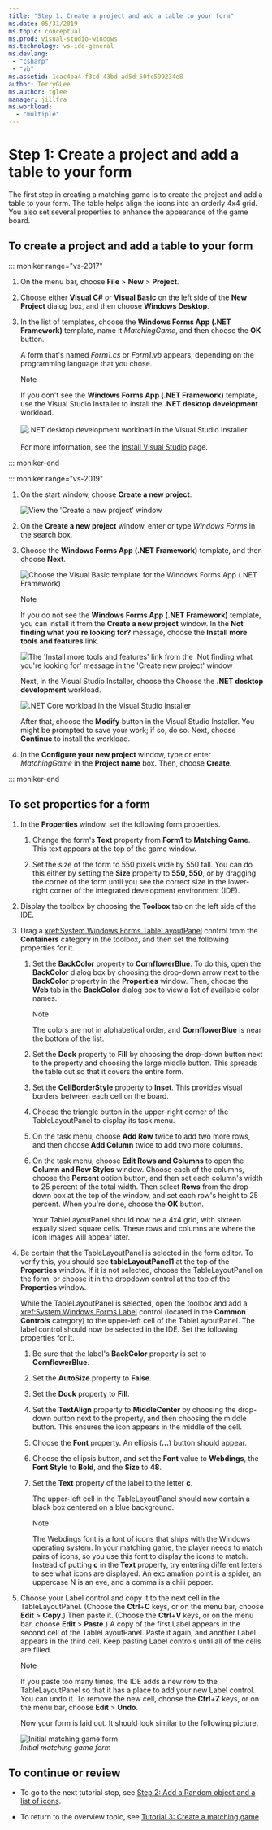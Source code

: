 ```yaml
---
title: "Step 1: Create a project and add a table to your form"
ms.date: 05/31/2019
ms.topic: conceptual
ms.prod: visual-studio-windows
ms.technology: vs-ide-general
ms.devlang: 
 - "csharp"
 - "vb"
ms.assetid: 1cac4ba4-f3cd-43bd-ad5d-50fc599234e8
author: TerryGLee
ms.author: tglee
manager: jillfra
ms.workload:
  - "multiple"
---
```

# Step 1: Create a project and add a table to your form

The first step in creating a matching game is to create the project and add a table to your form. The table helps align the icons into an orderly 4x4 grid. You also set several properties to enhance the appearance of the game board.

## To create a project and add a table to your form

::: moniker range="vs-2017"

1. On the menu bar, choose **File** > **New** > **Project**.

1. Choose either **Visual C#** or **Visual Basic** on the left side of the **New Project** dialog box, and then choose **Windows Desktop**.

1. In the list of templates, choose the **Windows Forms App (.NET Framework)** template, name it *MatchingGame*, and then choose the **OK** button.

    A form that's named *Form1.cs* or *Form1.vb* appears, depending on the programming language that you chose.

   > [!NOTE]
   > If you don't see the **Windows Forms App (.NET Framework)** template, use the Visual Studio Installer to install the **.NET desktop development** workload.<br/><br/>![.NET desktop development workload in the Visual Studio Installer](../ide/media/dot-net-desktop-dev-workload.png)<br/><br/> For more information, see the [Install Visual Studio](../install/install-visual-studio.md) page.

::: moniker-end

::: moniker range="vs-2019"

1. On the start window, choose **Create a new project**.

   ![View the 'Create a new project' window](../get-started/media/vs-2019/create-new-project-dark-theme.png)

1. On the **Create a new project** window, enter or type *Windows Forms* in the search box.

1. Choose the **Windows Forms App (.NET Framework)** template, and then choose **Next**.

   ![Choose the Visual Basic template for the Windows Forms App (.NET Framework)](../get-started/visual-basic/media/vs-2019/vb-create-new-project-search-winforms-filtered.png)

   > [!NOTE]
   > If you do not see the **Windows Forms App (.NET Framework)** template, you can install it from the **Create a new project** window. In the **Not finding what you're looking for?** message, choose the **Install more tools and features** link.
   >
   > ![The 'Install more tools and features' link from the 'Not finding what you're looking for' message in the 'Create new project' window](../get-started/media/vs-2019/not-finding-what-looking-for.png)
   >
   > Next, in the Visual Studio Installer, choose the Choose the **.NET desktop development** workload.
   >
   > ![.NET Core workload in the Visual Studio Installer](../ide/media/install-dot-net-desktop-env.png)
   >
   > After that, choose the **Modify** button in the Visual Studio Installer. You might be prompted to save your work; if so, do so. Next, choose **Continue** to install the workload.

1. In the **Configure your new project** window, type or enter *MatchingGame* in the **Project name** box. Then, choose **Create**.

::: moniker-end

## To set properties for a form

1. In the **Properties** window, set the following form properties.

   1. Change the form's **Text** property from **Form1** to **Matching Game**. This text appears at the top of the game window.

   2. Set the size of the form to 550 pixels wide by 550 tall. You can do this either by setting the **Size** property to **550, 550**, or by dragging the corner of the form until you see the correct size in the lower-right corner of the integrated development environment (IDE).

2. Display the toolbox by choosing the **Toolbox** tab on the left side of the IDE.

3. Drag a <xref:System.Windows.Forms.TableLayoutPanel> control from the **Containers** category in the toolbox, and then set the following properties for it.

   1. Set the **BackColor** property to **CornflowerBlue**. To do this, open the **BackColor** dialog box by choosing the drop-down arrow next to the **BackColor** property in the **Properties** window.  Then, choose the **Web** tab in the **BackColor** dialog box to view a list of available color names.

      > [!NOTE]
      > The colors are not in alphabetical order, and **CornflowerBlue** is near the bottom of the list.

   2. Set the **Dock** property to **Fill** by choosing the drop-down button next to the property and choosing the large middle button. This spreads the table out so that it covers the entire form.

   3. Set the **CellBorderStyle** property to **Inset**. This provides visual borders between each cell on the board.

   4. Choose the triangle button in the upper-right corner of the TableLayoutPanel to display its task menu.

   5. On the task menu, choose **Add Row** twice to add two more rows, and then choose **Add Column** twice to add two more columns.

   6. On the task menu, choose **Edit Rows and Columns** to open the **Column and Row Styles** window. Choose each of the columns, choose the **Percent** option button, and then set each column's width to 25 percent of the total width. Then select **Rows** from the drop-down box at the top of the window, and set each row's height to 25 percent. When you're done, choose the **OK** button.

      Your TableLayoutPanel should now be a 4x4 grid, with sixteen equally sized square cells. These rows and columns are where the icon images will appear later.

4. Be certain that the TableLayoutPanel is selected in the form editor. To verify this, you should see **tableLayoutPanel1** at the top of the **Properties** window. If it is not selected, choose the TableLayoutPanel on the form, or choose it in the dropdown control at the top of the **Properties** window.

    While the TableLayoutPanel is selected, open the toolbox and add a <xref:System.Windows.Forms.Label> control (located in the **Common Controls** category) to the upper-left cell of the TableLayoutPanel. The label control should now be selected in the IDE. Set the following properties for it.

   1. Be sure that the label's **BackColor** property is set to **CornflowerBlue**.

   2. Set the **AutoSize** property to **False**.

   3. Set the **Dock** property to **Fill**.

   4. Set the **TextAlign** property to **MiddleCenter** by choosing the drop-down button next to the property, and then choosing the middle button. This ensures the icon appears in the middle of the cell.

   5. Choose the **Font** property. An ellipsis (**...**) button should appear.

   6. Choose the ellipsis button, and set the **Font** value to **Webdings**, the **Font Style** to **Bold**, and the **Size** to **48**.

   7. Set the **Text** property of the label to the letter **c**.

        The upper-left cell in the TableLayoutPanel should now contain a black box centered on a blue background.

       > [!NOTE]
       > The Webdings font is a font of icons that ships with the Windows operating system. In your matching game, the player needs to match pairs of icons, so you use this font to display the icons to match. Instead of putting **c** in the **Text** property, try entering different letters to see what icons are displayed. An exclamation point is a spider, an uppercase N is an eye, and a comma is a chili pepper.

5. Choose your Label control and copy it to the next cell in the TableLayoutPanel. (Choose the **Ctrl**+**C** keys, or on the menu bar, choose **Edit** > **Copy**.) Then paste it. (Choose the **Ctrl**+**V** keys, or on the menu bar, choose **Edit** > **Paste**.) A copy of the first Label appears in the second cell of the TableLayoutPanel. Paste it again, and another Label appears in the third cell. Keep pasting Label controls until all of the cells are filled.

   > [!NOTE]
   > If you paste too many times, the IDE adds a new row to the TableLayoutPanel so that it has a place to add your new Label control. You can undo it. To remove the new cell, choose the **Ctrl**+**Z** keys, or on the menu bar, choose **Edit** > **Undo**.

    Now your form is laid out. It should look similar to the following picture.

    ![Initial matching game form](../ide/media/express_tut4step1.png)<br/>*Initial matching game form*

## To continue or review

- To go to the next tutorial step, see [Step 2: Add a Random object and a list of icons](../ide/step-2-add-a-random-object-and-a-list-of-icons.md).

- To return to the overview topic, see [Tutorial 3: Create a matching game](../ide/tutorial-3-create-a-matching-game.md).

